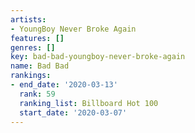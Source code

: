 ```yaml
---
artists:
- YoungBoy Never Broke Again
features: []
genres: []
key: bad-bad-youngboy-never-broke-again
name: Bad Bad
rankings:
- end_date: '2020-03-13'
  rank: 59
  ranking_list: Billboard Hot 100
  start_date: '2020-03-07'
---
```


